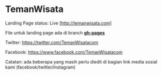 # TemanWisata
Landing Page status: Live [http://temanwisata.com]

File untuk landing page ada di branch [**gh-pages**](https://github.com/nugi/TemanWisata/tree/gh-pages)

Twitter: https://twitter.com/TemanWisatacom

Facebook: https://www.facebook.com/TemanWisatacom

Catatan: ada beberapa yang masih perlu diedit di bagian link media sosial kami (facebook/twitter/instagram)
